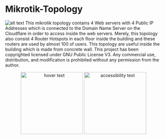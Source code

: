# Mikrotik-Topology
![alt text](https://static.jakmall.id/2019/02/images/brands/fcfe11/original/mikrotik.jpg)
This mikrotik topology contains 4 Web servers with 4 Public IP Addresses which is connected to the Domain Name Server on the Cloudflare in order to access inside the web servers.
Merely, this topology also consist 4 Router Hotspots in each floor inside the building and these routers are used by almost 100 of users.
This topology are useful inside the building which is made from concrete wall.
This project has been copyrighted licensed under GNU Public License V3. Any commercial use, distribution, and modification is prohibited without any permission from the author.
<p align="center">
  <img src="https://www.treedim.com/stackbuilder/images/OSI-Approved-License.png?raw=true "GNU V3"" width="200" title="hover text">
  <img src="https://www.treedim.com/stackbuilder/images/OSI-Approved-License.png?raw=true "GNU V3"" width="200" alt="accessibility text">
</p>

